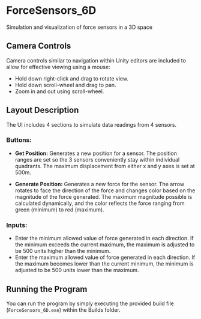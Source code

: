 # ForceSensors_6D

Simulation and visualization of force sensors in a 3D space

## Camera Controls

Camera controls similar to navigation within Unity editors are included to allow for effective viewing using a mouse:

- Hold down right-click and drag to rotate view.
- Hold down scroll-wheel and drag to pan.
- Zoom in and out using scroll-wheel.

## Layout Description

The UI includes 4 sections to simulate data readings from 4 sensors.

### Buttons:

- **Get Position:** Generates a new position for a sensor. The position ranges are set so the 3 sensors conveniently stay within individual quadrants. The maximum displacement from either x and y axes is set at 500m.

- **Generate Position:** Generates a new force for the sensor. The arrow rotates to face the direction of the force and changes color based on the magnitude of the force generated. The maximum magnitude possible is calculated dynamically, and the color reflects the force ranging from green (minimum) to red (maximum).

### Inputs:

- Enter the minimum allowed value of force generated in each direction. If the minimum exceeds the current maximum, the maximum is adjusted to be 500 units higher than the minimum.
- Enter the maximum allowed value of force generated in each direction. If the maximum becomes lower than the current minimum, the minimum is adjusted to be 500 units lower than the maximum.

## Running the Program

You can run the program by simply executing the provided build file (`ForceSensors_6D.exe`) within the Builds folder.
